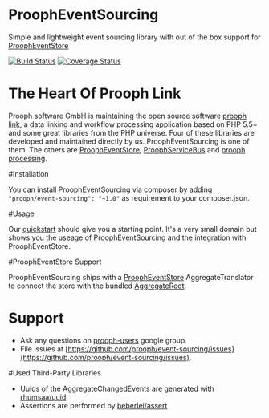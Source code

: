 ProophEventSourcing
===================

Simple and lightweight event sourcing library with out of the box support for [ProophEventStore](https://github.com/prooph/event-store)

[![Build Status](https://travis-ci.org/prooph/event-sourcing.svg?branch=master)](https://travis-ci.org/prooph/event-sourcing)
[![Coverage Status](https://img.shields.io/coveralls/prooph/event-sourcing.svg)](https://coveralls.io/r/prooph/event-sourcing?branch=master)

# The Heart Of Prooph Link

Prooph software GmbH is maintaining the open source software [prooph link](https://github.com/prooph/link),
a data linking and workflow processing application based on PHP 5.5+ and some great libraries from the PHP universe.
Four of these libraries are developed and maintained directly by us. ProophEventSourcing is one of them. The others are
[ProophEventStore](https://github.com/prooph/event-store), [ProophServiceBus](https://github.com/prooph/service-bus) and [prooph processing](https://github.com/prooph/processing).

#Installation

You can install ProophEventSourcing via composer by adding `"prooph/event-sourcing": "~1.0"` as requirement to your composer.json.

#Usage 

Our [quickstart](https://github.com/prooph/event-sourcing/blob/master/examples/quickstart.php) should give you a starting point.
It's a very small domain but shows you the useage of ProophEventSourcing and the integration with ProophEventStore.

#ProophEventStore Support

ProophEventSourcing ships with a [ProophEventStore](https://github.com/prooph/event-store) AggregateTranslator to connect the store
with the bundled [AggregateRoot](https://github.com/prooph/event-sourcing/blob/master/src/Prooph/EventSourcing/AggregateRoot.php).

# Support

- Ask any questions on [prooph-users](https://groups.google.com/forum/?hl=de#!forum/prooph) google group.
- File issues at [https://github.com/prooph/event-sourcing/issues](https://github.com/prooph/event-sourcing/issues).

#Used Third-Party Libraries

- Uuids of the AggregateChangedEvents are generated with [rhumsaa/uuid](https://github.com/ramsey/uuid)
- Assertions are performed by [beberlei/assert](https://github.com/beberlei/assert)




